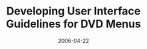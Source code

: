 ---
abstract: ''
authors:
- Karin Kappel
- Martin Tomitsch
- Thomas Költringer
- Thomas Grechenig
date: '2006-04-22'
featured: false
links:
- name: Publik
  url: https://publik.tuwien.ac.at/showentry.php?ID=140751&lang=2
publication_types:
- '1'
publishDate: '2006-04-22'
specifics: null
title: Developing User Interface Guidelines for DVD Menus
url_pdf: ''
---